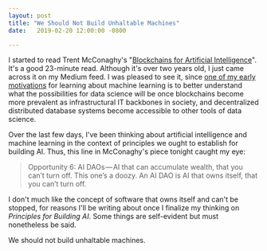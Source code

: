 ```yaml
---
layout: post
title: "We Should Not Build Unhaltable Machines"
date:   2019-02-20 12:00:00 -0800

---
```

I started to read Trent McConaghy's "[Blockchains for Artificial Intelligence](https://blog.oceanprotocol.com/blockchains-for-artificial-intelligence-ec63b0284984)". It's a good 23-minute read. Although it's over two years old, I just came across it on my Medium feed. I was pleased to see it, since [one of my early motivations](https://ahumanlearningmachinelearning.com/2019/01/01/my-open-source-machine-learning-journey-begins/) for learning about machine learning is to better understand what the possibilities for data science will be once blockchains become more prevalent as infrastructural IT backbones in society, and decentralized distributed database systems become accessible to other tools of data science.

Over the last few days, I've been thinking about artificial intelligence and machine learning in the context of principles we ought to establish for building AI. Thus, this line in McConaghy's piece tonight caught my eye:

> Opportunity 6: AI DAOs — AI that can accumulate wealth, that you can’t turn off. This one’s a doozy. An AI DAO is AI that owns itself, that you can’t turn off.

I don't much like the concept of software that owns itself and can't be stopped, for reasons I'll be writing about once I finalize my thinking on _Principles for Building AI_. Some things are self-evident but must nonetheless be said.

We should not build unhaltable machines.
